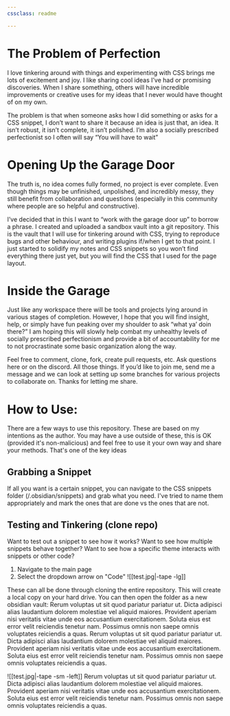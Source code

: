 ```yaml
---
cssclass: readme

---
```



# The Problem of Perfection

I love tinkering around with things and experimenting with CSS brings me lots of excitement and joy. I like sharing cool ideas I’ve had or promising discoveries. When I share something, others will have incredible improvements or creative uses for my ideas that I never would have thought of on my own.

The problem is that when someone asks how I did something or asks for a CSS snippet, I don’t want to share it because an idea is just that, an idea. It isn’t robust, it isn’t complete, it isn’t polished. I’m also a socially prescribed perfectionist so I often will say “You will have to wait”

# Opening Up the Garage Door

The truth is, no idea comes fully formed, no project is ever complete. Even though things may be unfinished, unpolished, and incredibly messy, they still benefit from collaboration and questions (especially in this community where people are so helpful and constructive).

I’ve decided that in this I want to “work with the garage door up” to borrow a phrase. I created and uploaded a sandbox vault into a git repository. This is the vault that I will use for tinkering around with CSS, trying to reproduce bugs and other behaviour, and writing plugins if/when I get to that point. I just started to solidify my notes and CSS snippets so you won’t find everything there just yet, but you will find the CSS that I used for the page layout.

# Inside the Garage

Just like any workspace there will be tools and projects lying around in various stages of completion. However, I hope that you will find insight, help, or simply have fun peaking over my shoulder to ask “what ya’ doin there?” I am hoping this will slowly help combat my unhealthy levels of socially prescribed perfectionism and provide a bit of accountability for me to not procrastinate some basic organization along the way.

Feel free to comment, clone, fork, create pull requests, etc. Ask questions here or on the discord. All those things. If you’d like to join me, send me a message and we can look at setting up some branches for various projects to collaborate on. Thanks for letting me share.


# How to Use: 
There are a few ways to use this repository. These are based on my intentions as the author. You may have a use outside of these, this is OK (provided it's non-malicious) and feel free to use it your own way and share your methods. That's one of the key ideas 

## Grabbing a Snippet
If all you want is a certain snippet, you can navigate to the CSS snippets folder (/.obsidian/snippets) and grab what you need. I've tried to name them appropriately and mark the ones that are done vs the ones that are not. 

## Testing and Tinkering (clone repo)
Want to test out a snippet to see how it works? Want to see how multiple snippets behave together? Want to see how a specific theme interacts with snippets or other code? 
1. Navigate to the main page
2. Select the dropdown arrow on "Code" ![[test.jpg|-tape -lg]] 

These can all be done through cloning the entire repository. 
This will create a local copy on your hard drive. You can then open the folder as a new obsidian vault: 
Rerum voluptas ut sit quod pariatur pariatur ut. Dicta adipisci alias laudantium dolorem molestiae vel aliquid maiores. Provident aperiam nisi veritatis vitae unde eos accusantium exercitationem. Soluta eius est error velit reiciendis tenetur nam. Possimus omnis non saepe omnis voluptates reiciendis a quas.
Rerum voluptas ut sit quod pariatur pariatur ut. Dicta adipisci alias laudantium dolorem molestiae vel aliquid maiores. Provident aperiam nisi veritatis vitae unde eos accusantium exercitationem. Soluta eius est error velit reiciendis tenetur nam. Possimus omnis non saepe omnis voluptates reiciendis a quas.



![[test.jpg|-tape -sm -left]] 
Rerum voluptas ut sit quod pariatur pariatur ut. Dicta adipisci alias laudantium dolorem molestiae vel aliquid maiores. Provident aperiam nisi veritatis vitae unde eos accusantium exercitationem. Soluta eius est error velit reiciendis tenetur nam. Possimus omnis non saepe omnis voluptates reiciendis a quas.
